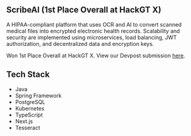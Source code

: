 ## ScribeAI (1st Place Overall at HackGT X)

A HIPAA-compliant platform that uses OCR and AI to convert scanned medical files into encrypted electronic health records. Scalability and security are implemented using microservices, load balancing, JWT authorization, and decentralized data and encryption keys.

Won 1st Place Overall at HackGT X. View our Devpost submission [here](https://devpost.com/software/scribeai).

## Tech Stack

- Java
- Spring Framework
- PostgreSQL
- Kubernetes
- TypeScript
- Next.js
- Tesseract

